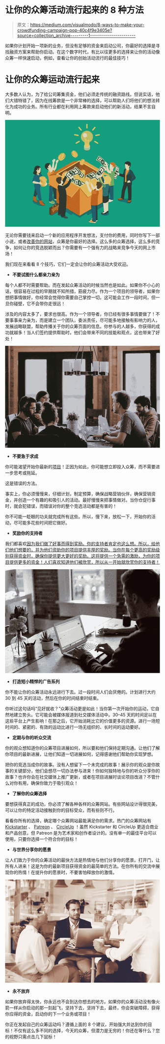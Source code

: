 # 让你的众筹活动流行起来的 8 种方法

> 原文：<https://medium.com/visualmodo/8-ways-to-make-your-crowdfunding-campaign-pop-40c4f9e3405e?source=collection_archive---------1----------------------->

如果你计划开始一项新的业务，但没有足够的资金来启动公司，你最好的选择是寻找融资方案来帮助你启动。在这个数字时代，有比以往更多的选择来让你的活动像众筹一样快速启动，例如，查看让你的创始活动流行的最佳技巧！

# 让你的众筹运动流行起来

大多数人认为，为了给公司筹集资金，他们必须走传统的融资路线。但说实话，他们大错特错了，因为在线筹款是一个非常棒的选择，可以帮助人们将他们的想法转化为成功的业务。所有行业都在利用网上筹款来启动他们的新活动，结果不言自明。

![](img/9958244b274513e4a86bba3aa5f7d5c9.png)

无论你需要钱来启动一个新的应用程序开发想法，支付你的费用，同时你写下一部小说，或者[改善你的网站](https://visualmodo.com/pricing/)，众筹是你最好的选择。这么多的众筹选择，这么多的竞争，如何让你的竞选脱颖而出？你需要有一个强有力的战略来竞争今天的网上市场！

我们现在来看看 8 个技巧，它们一定会让你的众筹活动大受欢迎。

*   **不要试图什么都亲力亲为**

每个人都不时需要帮助。而在发起众筹活动的时候当然也是如此。如果你不小心的话，很容易在过程的早期就不知所措，筋疲力尽。作为一个项目的领导者，如果你想把事情做好，你经常会觉得你需要自己掌控一切。这可能会工作一段时间，但一旦你碰壁，它不会带你走很远！

涉及的内容太多了，要求也很高。作为一个领导者，你已经有很多事情要做了！不要事事亲力亲为，而是建立一个团队，委派责任，尽可能多地接触有影响力的人，发展战略联盟，帮助传播关于你的众筹页面的信息。你参与的人越多，你获得的成功就越多！当人们签约提供帮助时，他们会带来不同的技能和观点，这也带来了好处！

![](img/1698b4059472ae2351902fdb121cc0c5.png)

*   **不要急于求成**

你可能渴望开始你最新的[项目](https://visualmodo.com/)！正因为如此，你可能想立即投入众筹，而不需要进一步思考或拖延。

这是错误的方法。

事实上，你必须慢慢来，仔细计划，制定预算，确保战略营销伙伴，确保营销资金，并创造一个有趣的和吸引人的活动。最好慢慢来把事情做对。当你仓促行事时，就会犯错误，而错误对你的整个竞选活动都是有害的！

你不可能一眨眼的功夫就完成所有这些。所以，慢下来，放松一下，开始你的活动，尽可能多花些时间把它做好。

*   **奖励你的支持者**

我们都喜欢[因为我们做了好事而得到奖励。你的支持者肯定也这么想。所以，给他们他们想要的，并为他们资助你的项目提供丰厚的奖励。当你在每个更高的奖励级别获得资金时，确保你提供更大更好的奖励。这将提供一个急需的激励，为你的项目提供更多的资金！人们喜欢知道他们被欣赏，所以从一开始就欣赏你的支持者！](http://www.dummies.com/business/fundraising/kickstarter/how-to-reward-your-kickstarter-projects-backers/)

![](img/cb44b6a96972f49729bf336b93a42cb0.png)

*   **打造短小精悍的广告系列**

你不能让你的众筹活动永远进行下去。过一段时间人们会厌倦的。计划进行大约 30 到 45 天的活动，然后在你的时间结束时结束。

你听过这句话吗“见好就收？”众筹活动更是如此！当你第一次开始你的运动，它自然地建立势头。它可能会被媒体报道到社交媒体活动中。30–45 天的时间足以在这些平台上产生影响！在那之后，它开始消耗比它的价值更多的资源。进行一场短时间的、紧密的、有效的运动比进行一场无组织的、长时间的运动要好。

*   **定期与你的听众交流**

你的观众想知道你的众筹项目进展如何，所以要和他们保持定期沟通。让他们了解你项目的最新进展，让他们知道一切进展如何，记得感谢他们帮助你实现梦想。

把你的竞选当成你的故事。没有人想留下一个未完成的故事！展示你的观众是你故事的关键部分，他们会想尽一切办法参与进来！你如何独特地与你的听众分享你的故事？也许你会在社交媒体上推广更新，或者在项目进展时谈论项目改进？不管什么对你有用，确保你致力于吸引观众！

*   **了解你的众筹选择**

要想获得真正的成功，你必须了解各种各样的众筹网站。有些网站设计得很完美，可以让你的特定活动接触到你的目标受众，而有些则不行。

看看你所有的选择，确定哪个众筹网站最能满足你的需求。热门的众筹网站有 [Kickstarter](https://www.kickstarter.com/) 、 [Patreon](https://www.patreon.com/) 、 [CircleUp](https://circleup.com/) ！虽然 Kickstarter 和 CircleUp 更适合商业和产品创意，但 Patreon 是为艺术家和创作者设计的。没有单一的最佳平台可以使用，只要你选择一个符合你的目标！

*   **与世界分享你的愿景**

让人们致力于你的众筹活动的最快方法是热情地与他们分享你的愿景。打开门，让所有人进来！这是为你的最新项目获得资金的最简单的方法。在你所有的交流中展现你的热情！在提升你的愿景时，不要害怕释放你的激情。

![](img/10bce9d5d1d1e646007cceceb01d304e.png)

*   **永不放弃**

如果你放弃得太快，你永远也不会到达你想去的地方。如果你的众筹活动没有像火箭一样从你启动的那一刻起飞，坚持下去，坚持下去，最终，你会突破障碍，获得你应得的资金，启动你的下一个业务或项目！

你正在发起自己的众筹运动吗？遵循上面的 8 个建议，开始强大并达到你的目标！不仅有这么多不同的选择，今天的众筹，但潜力是无穷的！你还在等什么？您的视野只需点击几下鼠标！